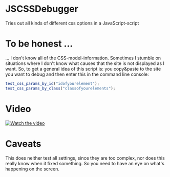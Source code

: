 # JSCSSDebugger

Tries out all kinds of different css options in a JavaScript-script

# To be honest ...

... I don't know all of the CSS-model-information. Sometimes I stumble on situations where I don't know
what causes that the site is not displayed as I want. So, to get a general idea of this script is:
you copy&paste to the site you want to debug and then enter this in the command line console:

```javascript
test_css_params_by_id("idofyourelement");
test_css_params_by_class("classofyourelements");
```

# Video

[![Watch the video](https://i.imgur.com/j9-kx-O4Nis.png)](https://youtu.be/j9-kx-O4Nis)

# Caveats

This does neither test all settings, since they are too complex, nor does this really know when it
fixed something. So you need to have an eye on what's happening on the screen.

